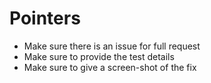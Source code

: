 # Pointers

- Make sure there is an issue for full request
- Make sure to provide the test details
- Make sure to give a screen-shot of the fix
